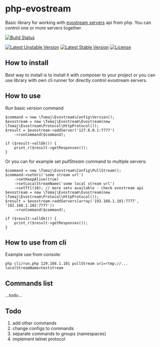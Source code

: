 php-evostream
=============

Basic library for working with [evostream servers](https://evostream.com) api from php.
You can control one or more servers together.

[![Build Status](https://travis-ci.org/tomaj/php-evostream.svg?branch=master)](https://travis-ci.org/tomaj/php-evostream)

[![Latest Unstable Version](https://poser.pugx.org/tomaj/php-evostream/v/unstable.svg)](https://packagist.org/packages/tomaj/php-evostream)
[![Latest Stable Version](https://poser.pugx.org/tomaj/php-evostream/v/stable.svg)](https://packagist.org/packages/tomaj/php-evostream)
[![License](https://poser.pugx.org/tomaj/php-evostream/license.svg)](https://packagist.org/packages/tomaj/php-evostream)


How to install
--------------

Best way to install is to install it with composer to your project or you can use library with own cli runner for directly control evostream servers.

How to use
----------

Run basic *version* command 

```
$command = new \Tomaj\Evostream\Config\Version();
$evostream = new \Tomaj\Evostream\Evostream(new \Tomaj\Evostream\Protocol\HttpProtocol());
$result = $evostream->addServer('127.0.0.1:7777')
	->runCommand($command);

if ($result->allOk()) {
	print_r($result->getResponses());
}
```

Or you can for example set *pullStream* command to multiple servers:

```
$command = new \Tomaj\Evostream\Config\PullStream();
$command->setUri('some stream url')
	->setKeepAlive(true)
	->setLocalStreamName('some local stream url')
	->setTtl(10); // more sets available - check evostream api
$evostream = new \Tomaj\Evostream\Evostream(new \Tomaj\Evostream\Protocol\HttpProtocol());
$result = $evostream->addServers(array('192.168.1.101:7777', '192.168.1.102:7777'))
	->runCommand($command);

if ($result->allOk()) {
	print_r($result->getResponses());
}
```

How to use from cli
-------------------

Example use from console:

```
php cli/run.php 129.168.1.101 pullStream uri=rtmp://... localStreamName=teststream 
```

Commands list
-------------

...todo...

Todo
----

1. add other commands
2. change configs to commands
3. separate commands to groups (namespaces)
4. implement telnet protocol